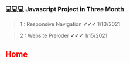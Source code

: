 ### 💻💻💻 Javascript Project in Three Month

> 1 : Responsive Navigation
✔✔✔ 1/13/2021

> 2 : Website Preloder
✔✔✔ 1/15/2021

<h2 style="color:red;">Home</h2>




